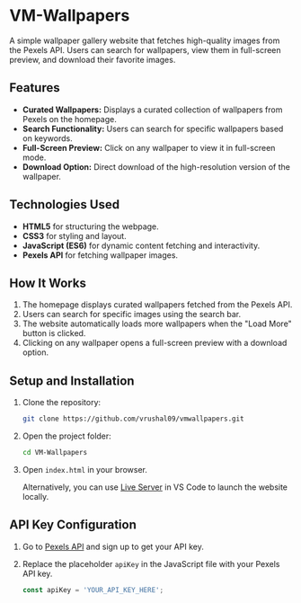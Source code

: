 # VM-Wallpapers

A simple wallpaper gallery website that fetches high-quality images from the Pexels API. Users can search for wallpapers, view them in full-screen preview, and download their favorite images.

## Features

- **Curated Wallpapers:** Displays a curated collection of wallpapers from Pexels on the homepage.
- **Search Functionality:** Users can search for specific wallpapers based on keywords.
- **Full-Screen Preview:** Click on any wallpaper to view it in full-screen mode.
- **Download Option:** Direct download of the high-resolution version of the wallpaper.

## Technologies Used

- **HTML5** for structuring the webpage.
- **CSS3** for styling and layout.
- **JavaScript (ES6)** for dynamic content fetching and interactivity.
- **Pexels API** for fetching wallpaper images.

## How It Works

1. The homepage displays curated wallpapers fetched from the Pexels API.
2. Users can search for specific images using the search bar.
3. The website automatically loads more wallpapers when the "Load More" button is clicked.
4. Clicking on any wallpaper opens a full-screen preview with a download option.

## Setup and Installation

1. Clone the repository:

    ```bash
    git clone https://github.com/vrushal09/vmwallpapers.git
    ```

2. Open the project folder:

    ```bash
    cd VM-Wallpapers
    ```

3. Open `index.html` in your browser.

    Alternatively, you can use [Live Server](https://marketplace.visualstudio.com/items?itemName=ritwickdey.LiveServer) in VS Code to launch the website locally.

## API Key Configuration

1. Go to [Pexels API](https://www.pexels.com/api/) and sign up to get your API key.
2. Replace the placeholder `apiKey` in the JavaScript file with your Pexels API key.

    ```javascript
    const apiKey = 'YOUR_API_KEY_HERE';
    ```
